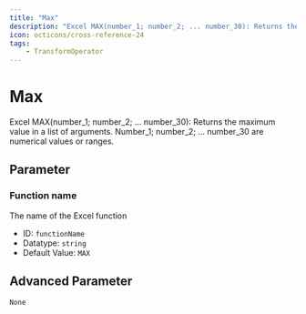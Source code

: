 ```yaml
---
title: "Max"
description: "Excel MAX(number_1; number_2; ... number_30): Returns the maximum value in a list of arguments. Number_1; number_2; ... number_30 are numerical values or ranges."
icon: octicons/cross-reference-24
tags: 
    - TransformOperator
---
```

# Max
<!-- This file was generated - DO NOT CHANGE IT MANUALLY -->



Excel MAX(number_1; number_2; ... number_30): Returns the maximum value in a list of arguments. Number_1; number_2; ... number_30 are numerical values or ranges.

## Parameter

### Function name

The name of the Excel function

- ID: `functionName`
- Datatype: `string`
- Default Value: `MAX`





## Advanced Parameter

`None`